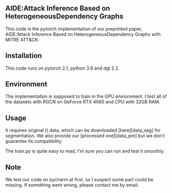 ## AIDE:Attack Inference Based on HeterogeneousDependency Graphs

This code is the pytorch implementation of our preprinted paper,  AIDE:Attack Inference Based on HeterogeneousDependency Graphs with MITRE ATT&CK.

## Installation

This code runs on pytorch 2.1, python 3.9 and dgl 2.2. 


## Environment

The implementation is supposed to train in the GPU enviornment. 
I test all of the datasets with RGCN on GeForce RTX 4060 and CPU with 32GB RAM.


## Usage

It requires original () data, which can be downloaded [here][data_seg] for segmentation.  We also provide our [processed one][data_pre] but we don't guarantee its compatibility.

The train.py is quite easy to read, I'm sure you can run and test it smoothly.

## Note

We test our code on pycharm at first, so I suspect some part could be missing. If something went wrong, please contact me by email.
